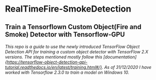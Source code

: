 # RealTimeFire-SmokeDetection

## Train a Tensorflown Custom Object(Fire and Smoke) Detector with Tensorflow-GPU

###### This repo is a guide to use the newly introduced TensorFlow Object Detection API for training a custom object detector with TensorFlow 2.X versions. The steps mentioned mostly follow this [documentation] {https://tensorflow-object-detection-api-tutorial.readthedocs.io/en/latest/training.html#/}. As of 31/12/2020 I have worked with Tensorflow 2.3.0 to train a model on Windows 10.

